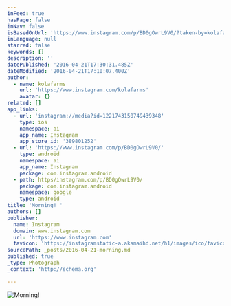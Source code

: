 ```yaml
---
inFeed: true
hasPage: false
inNav: false
isBasedOnUrl: 'https://www.instagram.com/p/BD0gOwrL9V0/?taken-by=kolafarms&hl=en'
inLanguage: null
starred: false
keywords: []
description: ''
datePublished: '2016-04-21T17:30:31.485Z'
dateModified: '2016-04-21T17:10:07.400Z'
author:
  - name: kolafarms
    url: 'https://www.instagram.com/kolafarms'
    avatar: {}
related: []
app_links:
  - url: 'instagram://media?id=1221743150749439348'
    type: ios
    namespace: ai
    app_name: Instagram
    app_store_id: '389801252'
  - url: 'https://www.instagram.com/p/BD0gOwrL9V0/'
    type: android
    namespace: ai
    app_name: Instagram
    package: com.instagram.android
  - path: https/instagram.com/p/BD0gOwrL9V0/
    package: com.instagram.android
    namespace: google
    type: android
title: 'Morning! '
authors: []
publisher:
  name: Instagram
  domain: www.instagram.com
  url: 'https://www.instagram.com'
  favicon: 'https://instagramstatic-a.akamaihd.net/h1/images/ico/favicon.ico/7cdab0872b15.ico'
sourcePath: _posts/2016-04-21-morning.md
published: true
_type: Photograph
_context: 'http://schema.org'

---
```

![Morning! ](https://s3-us-west-2.amazonaws.com/the-grid-img/p/26e4448be5d375efcb0f205a1c295ba8fd60a05e.jpg)